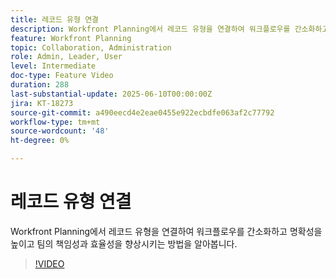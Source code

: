 ```yaml
---
title: 레코드 유형 연결
description: Workfront Planning에서 레코드 유형을 연결하여 워크플로우를 간소화하고 명확성을 높이고 팀의 책임성과 효율성을 향상시키는 방법을 알아봅니다. ​
feature: Workfront Planning
topic: Collaboration, Administration
role: Admin, Leader, User
level: Intermediate
doc-type: Feature Video
duration: 288
last-substantial-update: 2025-06-10T00:00:00Z
jira: KT-18273
source-git-commit: a490eecd4e2eae0455e922ecbdfe063af2c77792
workflow-type: tm+mt
source-wordcount: '48'
ht-degree: 0%

---
```



# 레코드 유형 연결

Workfront Planning에서 레코드 유형을 연결하여 워크플로우를 간소화하고 명확성을 높이고 팀의 책임성과 효율성을 향상시키는 방법을 알아봅니다. &#x200B;

>[!VIDEO](https://video.tv.adobe.com/v/3463805/?learn=on&enablevpops&captions=kor)
